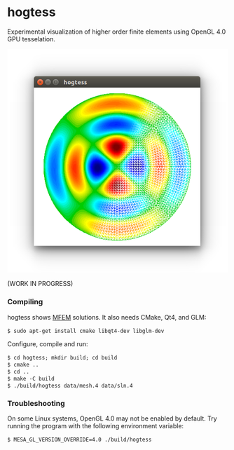 # hogtess

Experimental visualization of higher order finite elements using OpenGL 4.0 GPU
tesselation.

![hogtess](https://raw.githubusercontent.com/jakubcerveny/hogtess/master/data/screenshot.png)

(WORK IN PROGRESS)

### Compiling

hogtess shows [MFEM](https://github.com/mfem/mfem) solutions. It also needs CMake, Qt4, and GLM:
```
$ sudo apt-get install cmake libqt4-dev libglm-dev 
```

Configure, compile and run:
```
$ cd hogtess; mkdir build; cd build
$ cmake ..
$ cd ..
$ make -C build
$ ./build/hogtess data/mesh.4 data/sln.4
```

### Troubleshooting

On some Linux systems, OpenGL 4.0 may not be enabled by default. Try running
the program with the following environment variable:

```
$ MESA_GL_VERSION_OVERRIDE=4.0 ./build/hogtess
```
